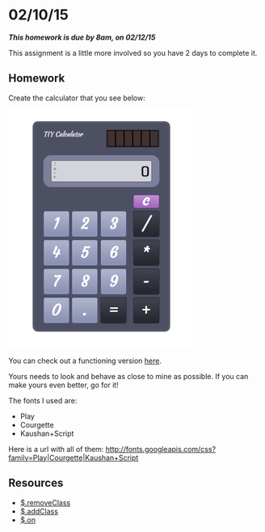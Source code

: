 # 02/10/15

___This homework is due by 8am, on 02/12/15___

This assignment is a little more involved so you have 2 days to complete it.

## Homework

Create the calculator that you see below:

![](./_meta/screenshot.png)

You can check out a functioning version [here](http://s.codepen.io/jisaacks/debug/gbXvre).

Yours needs to look and behave as close to mine as possible. If you can make yours even better, go for it!

The fonts I used are:

  * Play
  * Courgette
  * Kaushan+Script

Here is a url with all of them: http://fonts.googleapis.com/css?family=Play|Courgette|Kaushan+Script

## Resources

* [$.removeClass](http://api.jquery.com/addclass/)
* [$.addClass](http://api.jquery.com/removeclass/)
* [$.on](http://api.jquery.com/on/)

